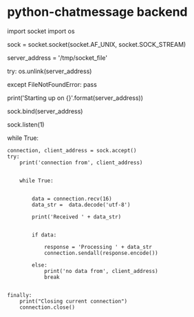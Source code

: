 # python-chatmessage backend


import socket
import os

sock = socket.socket(socket.AF_UNIX, socket.SOCK_STREAM)

server_address = '/tmp/socket_file'

try:
    os.unlink(server_address)

except FileNotFoundError:
    pass

print('Starting up on {}'.format(server_address))

sock.bind(server_address)


sock.listen(1)


while True:

    connection, client_address = sock.accept()
    try:
        print('connection from', client_address)


        while True:


            data = connection.recv(16)
            data_str =  data.decode('utf-8')

            print('Received ' + data_str)

 
            if data:
 
                response = 'Processing ' + data_str
                connection.sendall(response.encode())
            
            else:
                print('no data from', client_address)
                break

 
    finally:
        print("Closing current connection")
        connection.close()
